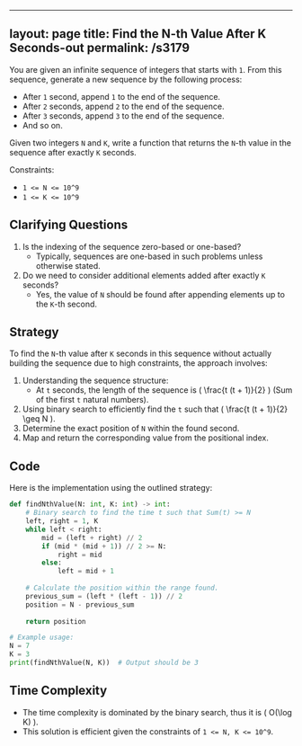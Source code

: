 
---
layout: page
title:  Find the N-th Value After K Seconds-out
permalink: /s3179
---
You are given an infinite sequence of integers that starts with `1`. From this sequence, generate a new sequence by the following process: 
- After `1` second, append `1` to the end of the sequence.
- After `2` seconds, append `2` to the end of the sequence.
- After `3` seconds, append `3` to the end of the sequence.
- And so on.

Given two integers `N` and `K`, write a function that returns the `N`-th value in the sequence after exactly `K` seconds.

Constraints:
- `1 <= N <= 10^9`
- `1 <= K <= 10^9`

## Clarifying Questions
1. Is the indexing of the sequence zero-based or one-based?
   - Typically, sequences are one-based in such problems unless otherwise stated.
2. Do we need to consider additional elements added after exactly `K` seconds?
   - Yes, the value of `N` should be found after appending elements up to the `K`-th second.

## Strategy
To find the `N`-th value after `K` seconds in this sequence without actually building the sequence due to high constraints, the approach involves:
1. Understanding the sequence structure: 
   - At `t` seconds, the length of the sequence is \( \frac{t (t + 1)}{2} \) (Sum of the first `t` natural numbers).
2. Using binary search to efficiently find the `t` such that \( \frac{t (t + 1)}{2} \geq N \).
3. Determine the exact position of `N` within the found second.
4. Map and return the corresponding value from the positional index.

## Code
Here is the implementation using the outlined strategy:

```python
def findNthValue(N: int, K: int) -> int:
    # Binary search to find the time t such that Sum(t) >= N
    left, right = 1, K
    while left < right:
        mid = (left + right) // 2
        if (mid * (mid + 1)) // 2 >= N:
            right = mid
        else:
            left = mid + 1
    
    # Calculate the position within the range found.
    previous_sum = (left * (left - 1)) // 2
    position = N - previous_sum
    
    return position

# Example usage:
N = 7
K = 3
print(findNthValue(N, K))  # Output should be 3
```

## Time Complexity
- The time complexity is dominated by the binary search, thus it is \( O(\log K) \).
- This solution is efficient given the constraints of `1 <= N, K <= 10^9`.
